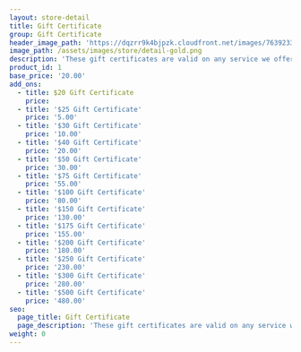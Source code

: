 ```yaml
---
layout: store-detail
title: Gift Certificate
group: Gift Certificate
header_image_path: 'https://dqzrr9k4bjpzk.cloudfront.net/images/7639233/342225154.jpg'
image_path: /assets/images/store/detail-gold.png
description: 'These gift certificates are valid on any service we offer. Please print and give the receipt to the great person you wish to give the gift certificate to. Thank you. '
product_id: 1
base_price: '20.00'
add_ons:
  - title: $20 Gift Certificate
    price:
  - title: '$25 Gift Certificate'
    price: '5.00'
  - title: '$30 Gift Certificate'
    price: '10.00'
  - title: '$40 Gift Certificate'
    price: '20.00'
  - title: '$50 Gift Certificate'
    price: '30.00'
  - title: '$75 Gift Certificate'
    price: '55.00'
  - title: '$100 Gift Certificate'
    price: '80.00'
  - title: '$150 Gift Certificate'
    price: '130.00'
  - title: '$175 Gift Certificate'
    price: '155.00'
  - title: '$200 Gift Certificate'
    price: '180.00'
  - title: '$250 Gift Certificate'
    price: '230.00'
  - title: '$300 Gift Certificate'
    price: '280.00'
  - title: '$500 Gift Certificate'
    price: '480.00'        
seo:
  page_title: Gift Certificate
  page_description: 'These gift certificates are valid on any service we offer. Please print and give the receipt to the great person you wish to give the gift certificate to. Thank you.'
weight: 0
---
```

